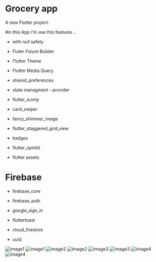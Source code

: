 # Grocery app

A new Flutter project. 


#in this App i'm use this features ..

- with null safety 

- Fluter Future Builder 

- Flutter Theme 

- Flutter Media Query.

- shared_preferences

- state managment - provider

- flutter_iconly

- card_swiper

- fancy_shimmer_image

- flutter_staggered_grid_view

- badges

- flutter_spinkit

- flutter assets

# Firebase

- firebase_core

- firebase_auth

- google_sign_in

- fluttertoast

- cloud_firestore

- uuid

![image1](https://user-images.githubusercontent.com/75587814/197356933-d347d109-211e-4ed8-a3d8-28968b52dbb8.jpeg)
![image1](https://user-images.githubusercontent.com/75587814/197356936-e04cd385-13b6-471e-9c8e-70924f1c98c1.jpeg)
![image2](https://user-images.githubusercontent.com/75587814/197356938-4bfbbe77-d5bd-45e0-9dea-e98a069451a2.jpeg)
![image2](https://user-images.githubusercontent.com/75587814/197356940-85fc79fd-06ae-45a1-adb4-8da4536efacf.jpeg)
![image3](https://user-images.githubusercontent.com/75587814/197356942-0f710c17-ee7a-4b5c-a5e2-d699bec436b3.jpeg)
![image3](https://user-images.githubusercontent.com/75587814/197356943-ee53010f-bab4-4a55-8eed-3d37c8256146.jpeg)
![image4](https://user-images.githubusercontent.com/75587814/197356944-99a9186f-40b4-4343-8872-e6e18edefc0a.jpeg)
![image4](https://user-images.githubusercontent.com/75587814/197356946-688b2b70-e2d4-4e19-96ba-6c16d327707d.jpeg)
